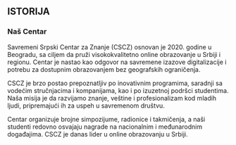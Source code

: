 <h2>ISTORIJA</h2>
<h3>Naš Centar</h3>
<p>Savremeni Srpski Centar za Znanje (CSCZ) osnovan je 2020. godine u Beogradu, sa ciljem da pruži visokokvalitetno online obrazovanje u Srbiji i regionu. Centar je nastao kao odgovor na savremene izazove digitalizacije i potrebu za dostupnim obrazovanjem bez geografskih ograničenja.</p>
<p>CSCZ je brzo postao prepoznatljiv po inovativnim programima, saradnji sa vodećim stručnjacima i kompanijama, kao i po izuzetnoj podršci studentima. Naša misija je da razvijamo znanje, veštine i profesionalizam kod mladih ljudi, pripremajući ih za uspeh u savremenom društvu.</p>
<p>Centar organizuje brojne simpozijume, radionice i takmičenja, a naši studenti redovno osvajaju nagrade na nacionalnim i međunarodnim događajima. CSCZ je danas lider u online obrazovanju u Srbiji.</p>